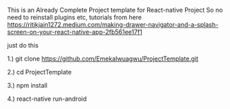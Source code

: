 This is an Already Complete Project template for React-native Project 
So no need to reinstall plugins etc, tutorials from here https://ritikjain1272.medium.com/making-drawer-navigator-and-a-splash-screen-on-your-react-native-app-2fb561ee17f1


just do this

1.) git clone https://github.com/EmekaIwuagwu/ProjectTemplate.git

2.)  cd ProjectTemplate

3.)  npm install

4.)  react-native run-android
